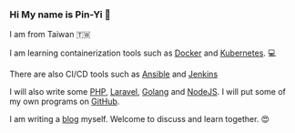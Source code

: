 ### Hi My name is Pin-Yi 👋

I am from Taiwan 🇹🇼 

I am learning containerization tools such as [Docker](https://github.com/docker) and [Kubernetes](https://github.com/kubernetes/kubernetes). 💻

There are also CI/CD tools such as [Ansible](https://github.com/ansible/ansible) and [Jenkins]([https://github.com/ansible/ansible](https://github.com/jenkinsci/jenkins))

I will also write some [PHP](https://github.com/php),  [Laravel](https://github.com/laravel/laravel), [Golang](https://github.com/Golang) and [NodeJS](https://github.com/nodejs). I will put some of my own programs on [GitHub](https://github.com/github). 

I am writing a [blog](https://pin-yi.me) myself. Welcome to discuss and learn together. 😍
